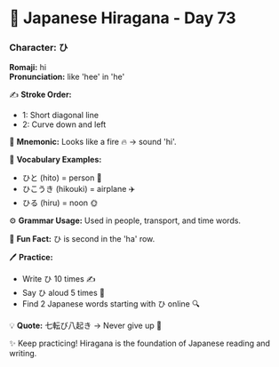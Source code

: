 # 📖 Japanese Hiragana - Day 73

### Character: ひ  
**Romaji:** hi  
**Pronunciation:** like 'hee' in 'he'  

✍️ **Stroke Order:**  
- 1: Short diagonal line
- 2: Curve down and left

📝 **Mnemonic:** Looks like a fire 🔥 → sound 'hi'.  

📌 **Vocabulary Examples:**  
- ひと (hito) = person 🧑
- ひこうき (hikouki) = airplane ✈️
- ひる (hiru) = noon 🌞

⚙️ **Grammar Usage:** Used in people, transport, and time words.  

🎉 **Fun Fact:** ひ is second in the 'ha' row.  

🖊️ **Practice:**  
- Write ひ 10 times ✍️
- Say ひ aloud 5 times 🎤
- Find 2 Japanese words starting with ひ online 🔍

💡 **Quote:** 七転び八起き → Never give up 💪  

✨ Keep practicing! Hiragana is the foundation of Japanese reading and writing.
